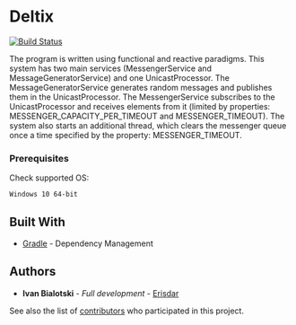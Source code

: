 # Deltix

[![Build Status](https://travis-ci.org/Erisdar/Deltix.svg?branch=master)](https://travis-ci.org/Erisdar/Deltix)

The program is written using functional and reactive paradigms. This system has two main services (MessengerService and 
MessageGeneratorService) and one UnicastProcessor. The MessageGeneratorService generates random messages and publishes them in 
the UnicastProcessor. The MessengerService subscribes to the UnicastProcessor and receives elements from it (limited by properties: 
MESSENGER_CAPACITY_PER_TIMEOUT and MESSENGER_TIMEOUT). The system also starts an additional thread, which clears the messenger queue 
once a time specified by the property: MESSENGER_TIMEOUT.

### Prerequisites

Check supported OS:

```
Windows 10 64-bit
```
## Built With

* [Gradle](https://gradle.org/) - Dependency Management

## Authors

* **Ivan Bialotski** - *Full development* - [Erisdar](https://github.com/Erisdar)

See also the list of [contributors](https://github.com/Erisdar/Internet-provider/graphs/contributors) who participated in this project.
